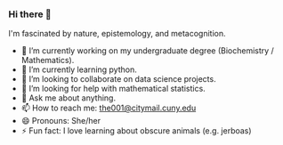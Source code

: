 ### Hi there 👋

I'm fascinated by nature, epistemology, and metacognition. 

- 🔭 I’m currently working on my undergraduate degree (Biochemistry / Mathematics).
- 🌱 I’m currently learning python.
- 👯 I’m looking to collaborate on data science projects. 
- 🤔 I’m looking for help with mathematical statistics. 
- 💬 Ask me about anything.
- 📫 How to reach me: the001@citymail.cuny.edu
- 😄 Pronouns: She/her
- ⚡ Fun fact: I love learning about obscure animals (e.g. jerboas) 

